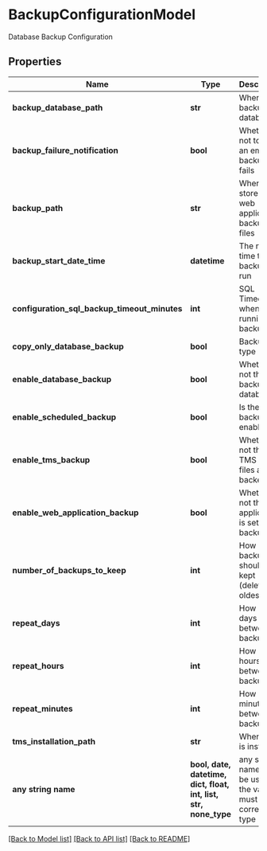 # BackupConfigurationModel

Database Backup Configuration

## Properties
Name | Type | Description | Notes
------------ | ------------- | ------------- | -------------
**backup_database_path** | **str** | Where to backup the database | [optional] 
**backup_failure_notification** | **bool** | Whether or not to send an email if backup fails | [optional] 
**backup_path** | **str** | Where to store the web application backup files | [optional] 
**backup_start_date_time** | **datetime** | The next time the backup will run | [optional] 
**configuration_sql_backup_timeout_minutes** | **int** | SQL Timeout when running the backup | [optional] 
**copy_only_database_backup** | **bool** | Backup type | [optional] 
**enable_database_backup** | **bool** | Whether or not the backup the database | [optional] 
**enable_scheduled_backup** | **bool** | Is the backup enabled | [optional] 
**enable_tms_backup** | **bool** | Whether or not the TMS web files are backed up | [optional] 
**enable_web_application_backup** | **bool** | Whether or not the web application is set to backup | [optional] 
**number_of_backups_to_keep** | **int** | How many backups should be kept (deletes oldest) | [optional] 
**repeat_days** | **int** | How many days between backups | [optional] 
**repeat_hours** | **int** | How many hours between backups | [optional] 
**repeat_minutes** | **int** | How many minutes between backups | [optional] 
**tms_installation_path** | **str** | Where TMS is installed | [optional] 
**any string name** | **bool, date, datetime, dict, float, int, list, str, none_type** | any string name can be used but the value must be the correct type | [optional]

[[Back to Model list]](../README.md#documentation-for-models) [[Back to API list]](../README.md#documentation-for-api-endpoints) [[Back to README]](../README.md)


